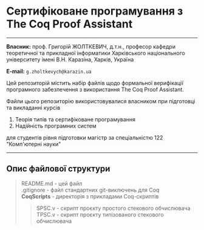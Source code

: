 # Сертифіковане програмування з The Coq Proof Assistant

---

**Власник:** проф. Григорій ЖОЛТКЕВИЧ, д.т.н., професор кафедри теоретичної та прикладної інформатики Харківського національного університету імені В.Н. Каразіна, Харків, Україна

**E-mail:** `g.zholtkevych@karazin.ua`



Цей репозиторій містить набір файлів щодо формальної верифікації програмного забезпечення з використання The Coq Proof Assistant.

Файли цього репозиторію використовувалися власником при підготовці та викладанні курсів

1. Теорія типів та сертифіковане програмування
1. Надійність програмних систем

для студентів рівня підготовки магістр за спеціальністю 122 "Комп'ютерні науки"

---

## Опис файлової структури

> README.md - цей файл </br>
> .gitignore - файл стандартних git-виключень для Coq </br>
> **CoqScripts** - директорія з прикладами Coq-скриптів </br>
>> SPSC.v - скрипт проєкту простого стекового обчислювача </br>
>> TPSC.v - скрипт проєкту типізованого стекового обчислювача
